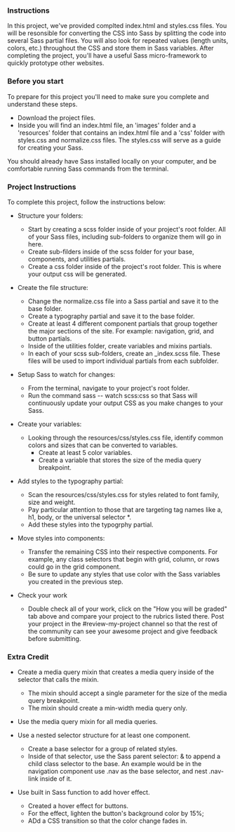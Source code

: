 ### Instructions

In this project, we've provided complted index.html and styles.css files. You will be resonsible for converting the CSS into Sass by splitting the code into several Sass partial files. You will also look for repeated values (length units, colors, etc.) throughout the CSS and store them in Sass variables. After completing the project, you'll have a useful Sass micro-framework to quickly prototype other websites. 

### Before you start

To prepare for this project you'll need to make sure you complete and understand these steps. 

- Download the project files. 
- Inside you will find an index.html file, an 'images' folder and a 'resources' folder that contains an index.html file and a 'css' folder with styles.css and normalize.css files. The styles.css will serve as a guide for creating your Sass. 

You should already have Sass installed locally on your computer, and be comfortable running Sass commands from the terminal. 

### Project Instructions 

To complete this project, follow the instructions below:

- Structure your folders: 
    - Start by creating a scss folder inside of your project's root folder. All of your Sass files, including sub-folders to      organize them will go in here. 
    - Create sub-filders inside of the scss folder for your base, components, and utilities partials. 
    - Create a css folder inside of the project's root folder. This is where your output css will be generated. 

- Create the file structure: 
    - Change the normalize.css file into a Sass partial and save it to the base folder.
    - Create a typography partial and save it to the base folder. 
    - Create at least 4 different component partials that group together the major sections of the site. For example: navigation, grid, and button partials. 
    - Inside of the utilities folder, create variables and mixins partials. 
    - In each of your scss sub-folders, create an _index.scss file. These files will be used to import individual partials from each subfolder. 

- Setup Sass to watch for changes: 
    - From the terminal, navigate to your project's root folder. 
    - Run the command sass -- watch scss:css so that Sass will continuously update your output CSS as you make changes to your Sass. 
    
- Create your variables: 
    - Looking through the resources/css/styles.css file, identify common colors and sizes that can be converted to variables. 
        - Create at least 5 color variables. 
        - Create a variable that stores the size of the media query breakpoint. 

- Add styles to the typography partial: 
    - Scan the resources/css/styles.css for styles related to font family, size and weight. 
    - Pay particular attention to those that are targeting tag names like a, h1, body, or the universal selector *. 
    - Add these styles into the typogrphy partial. 

- Move styles into components: 
    - Transfer the remaining CSS into their respective components. For example, any class selectors that begin with grid, column, or rows could go in the grid component. 
    - Be sure to update any styles that use color with the Sass variables you created in the previous step.  

- Check your work 
    - Double check all of your work, click on the "How you will be graded" tab above and compare your project to the rubrics listed there. Post your project in the #review-my-project channel so that the rest of the community can see your awesome project and give feedback before submitting.
    
### Extra Credit 

- Create a media query mixin that creates a media query inside of the selector that calls the mixin. 
    - The mixin should accept a single parameter for the size of the media query breakpoint. 
    - The mixin should create a min-width media query only. 
 
- Use the media query mixin for all media queries. 

- Use a nested selector structure for at least one component. 
    - Create a base selector for a group of related styles. 
    - Inside of that selector, use the Sass parent selector: & to append a child class selector to the base. An example would be in the navigation component use .nav as the base selector, and nest .nav-link inside of it. 

- Use built in Sass function to add hover effect. 
    - Created a hover effect for buttons. 
    - For the effect, lighten the button's background color by 15%; 
    - ADd a CSS transition so that the color change fades in. 
 
